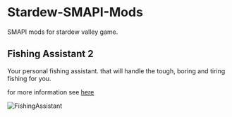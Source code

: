 # Stardew-SMAPI-Mods

SMAPI mods for stardew valley game.

## Fishing Assistant 2
Your personal fishing assistant. that will handle the tough, boring and tiring fishing for you.

for more information see [here](FishingAssistant2/README.md)

![FishingAssistant](FishingAssistant2/Image/FishingAssistant.gif)